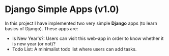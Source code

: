 # Django Simple Apps (v1.0)

In this project I have implemented two very simple **Django** apps (to learn basics of Django). These apps are: 
  - Is New Year's?: Users can visit this web-app in order to know whether it is new year (or not)?
  - Todo List: A minimalist todo list where users can add tasks. 
